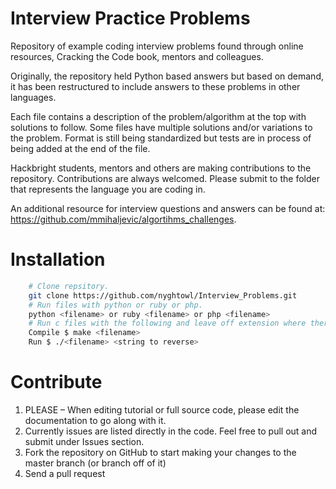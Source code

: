 Interview Practice Problems
==================

Repository of example coding interview problems found through online resources,
Cracking the Code book, mentors and colleagues.

Originally, the repository held  Python based answers but based on demand, it 
has been restructured to include answers to these problems in other languages.

Each file contains a description of the problem/algorithm at the top with
solutions to follow. Some files have multiple solutions and/or variations to
the problem. Format is still being standardized but tests are in process of
being added at the end of the file.

Hackbright students, mentors and others are making contributions to the repository.
Contributions are always welcomed. Please submit to the folder that represents the 
language you are coding in.

An additional resource for interview questions and answers can be found at: 
https://github.com/mmihaljevic/algortihms_challenges.

Installation
============

```bash
    # Clone repsitory.
    git clone https://github.com/nyghtowl/Interview_Problems.git
    # Run files with python or ruby or php.
    python <filename> or ruby <filename> or php <filename>
    # Run c files with the following and leave off extension where there is a filename.
    Compile $ make <filename> 
    Run $ ./<filename> <string to reverse>
```


Contribute
============

1. PLEASE – When editing tutorial or full source code, please edit the documentation to go along with it.
2. Currently issues are listed directly in the code. Feel free to pull out and submit under Issues section.
2. Fork the repository on GitHub to start making your changes to the master branch (or branch off of it)
3. Send a pull request
